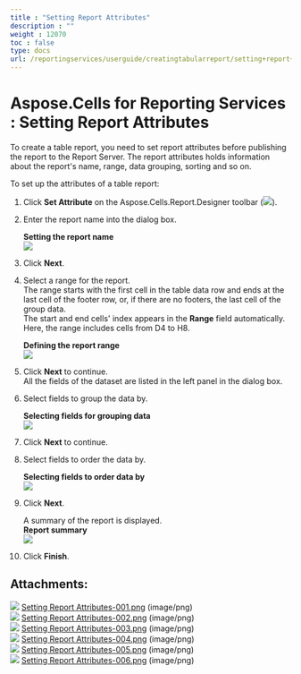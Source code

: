 ```yaml
---
title : "Setting Report Attributes" 
description : "" 
weight : 12070 
toc : false
type: docs
url: /reportingservices/userguide/creatingtabularreport/setting+report+attributes/
---
```


# Aspose.Cells for Reporting Services : Setting Report Attributes


To create a table report, you need to set report attributes before publishing the report to the Report Server. The report attributes holds information about the report's name, range, data grouping, sorting and so on.

To set up the attributes of a table report:

1.  Click **Set Attribute** on the Aspose.Cells.Report.Designer toolbar (![](https://docs2.aspose.com/cells/reportingservices/attachments/6094965/6193367.png)).
2.  Enter the report name into the dialog box.  
      
    **Setting the report name**  
    ![](https://docs2.aspose.com/cells/reportingservices/attachments/6094965/6193364.png)  
      
    
3.  Click **Next**.
4.  Select a range for the report.  
    The range starts with the first cell in the table data row and ends at the last cell of the footer row, or, if there are no footers, the last cell of the group data.  
    The start and end cells' index appears in the **Range** field automatically. Here, the range includes cells from D4 to H8.  
      
    **Defining the report range**  
    ![](https://docs2.aspose.com/cells/reportingservices/attachments/6094965/6193365.png)  
      
    
5.  Click **Next** to continue.  
    All the fields of the dataset are listed in the left panel in the dialog box.
6.  Select fields to group the data by.  
      
    **Selecting fields for grouping data**  
    ![](https://docs2.aspose.com/cells/reportingservices/attachments/6094965/6193362.png)  
      
    
7.  Click **Next** to continue.
8.  Select fields to order the data by.  
      
    **Selecting fields to order data by**  
    ![](https://docs2.aspose.com/cells/reportingservices/attachments/6094965/6193363.png)  
      
    
9.  Click **Next**.  
      
    A summary of the report is displayed.  
    **Report summary**  
    ![](https://docs2.aspose.com/cells/reportingservices/attachments/6094965/6193375.png)
10.  Click **Finish**.

## Attachments:

![](https://docs2.aspose.com/cells/reportingservices/images/icons/bullet_blue.gif) [Setting Report Attributes-001.png](https://docs2.aspose.com/cells/reportingservices/attachments/6094965/6193367.png) (image/png)  
![](https://docs2.aspose.com/cells/reportingservices/images/icons/bullet_blue.gif) [Setting Report Attributes-002.png](https://docs2.aspose.com/cells/reportingservices/attachments/6094965/6193364.png) (image/png)  
![](https://docs2.aspose.com/cells/reportingservices/images/icons/bullet_blue.gif) [Setting Report Attributes-003.png](https://docs2.aspose.com/cells/reportingservices/attachments/6094965/6193365.png) (image/png)  
![](https://docs2.aspose.com/cells/reportingservices/images/icons/bullet_blue.gif) [Setting Report Attributes-004.png](https://docs2.aspose.com/cells/reportingservices/attachments/6094965/6193362.png) (image/png)  
![](https://docs2.aspose.com/cells/reportingservices/images/icons/bullet_blue.gif) [Setting Report Attributes-005.png](https://docs2.aspose.com/cells/reportingservices/attachments/6094965/6193363.png) (image/png)  
![](https://docs2.aspose.com/cells/reportingservices/images/icons/bullet_blue.gif) [Setting Report Attributes-006.png](https://docs2.aspose.com/cells/reportingservices/attachments/6094965/6193375.png) (image/png)  

